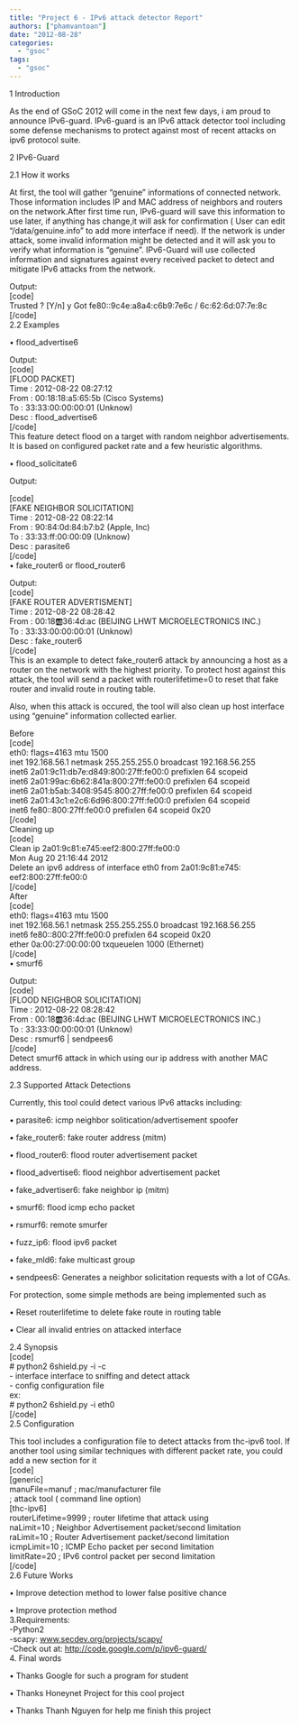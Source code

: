 ```yaml
---
title: "Project 6 - IPv6 attack detector Report"
authors: ["phamvantoan"]
date: "2012-08-28"
categories: 
  - "gsoc"
tags: 
  - "gsoc"
---
```


1 Introduction  
  
As the end of GSoC 2012 will come in the next few days, i am proud to announce IPv6-guard. IPv6-guard is an IPv6 attack detector tool including some defense mechanisms to protect against most of recent attacks on ipv6 protocol suite.  

2 IPv6-Guard  

2.1 How it works  

At first, the tool will gather “genuine” informations of connected network. Those information includes IP and MAC address of neighbors and routers on the network.After first time run, IPv6-guard will save this information to use later, if anything has change,it will ask for confirmation ( User can edit “/data/genuine.info” to add more interface if need). If the network is under attack, some invalid information might be detected and it will ask you to verify what information is “genuine”. IPv6-Guard will use collected information and signatures against every received packet to detect and mitigate IPv6 attacks from the network.  

Output:  
\[code\]  
Trusted ? \[Y/n\] y Got fe80::9c4e:a8a4:c6b9:7e6c / 6c:62:6d:07:7e:8c  
\[/code\]  
2.2 Examples  

• flood\_advertise6  

Output:  
\[code\]  
\[FLOOD PACKET\]  
Time : 2012-08-22 08:27:12  
From : 00:18:18:a5:65:5b (Cisco Systems)  
To : 33:33:00:00:00:01 (Unknow)  
Desc : flood\_advertise6  
\[/code\]  
This feature detect flood on a target with random neighbor advertisements. It is based on configured packet rate and a few heuristic algorithms.  
  
• flood\_solicitate6  
  
Output:  
  
\[code\]  
\[FAKE NEIGHBOR SOLICITATION\]  
Time : 2012-08-22 08:22:14  
From : 90:84:0d:84:b7:b2 (Apple, Inc)  
To : 33:33:ff:00:00:09 (Unknow)  
Desc : parasite6  
\[/code\]  
• fake\_router6 or flood\_router6  
  
Output:  
\[code\]  
\[FAKE ROUTER ADVERTISMENT\]  
Time : 2012-08-22 08:28:42  
From : 00:18:ab:36:4d:ac (BEIJING LHWT MICROELECTRONICS INC.)  
To : 33:33:00:00:00:01 (Unknow)  
Desc : fake\_router6  
\[/code\]  
This is an example to detect fake\_router6 attack by announcing a host as a router on the network with the highest priority. To protect host against this attack, the tool will send a packet with routerlifetime=0 to reset that fake router and invalid route in routing table.  
  
Also, when this attack is occured, the tool will also clean up host interface using “genuine” information collected earlier.  
  
Before  
\[code\]  
eth0: flags=4163 mtu 1500  
inet 192.168.56.1 netmask 255.255.255.0 broadcast 192.168.56.255  
inet6 2a01:9c11:db7e:d849:800:27ff:fe00:0 prefixlen 64 scopeid  
inet6 2a01:99ac:6b62:841a:800:27ff:fe00:0 prefixlen 64 scopeid  
inet6 2a01:b5ab:3408:9545:800:27ff:fe00:0 prefixlen 64 scopeid  
inet6 2a01:43c1:e2c6:6d96:800:27ff:fe00:0 prefixlen 64 scopeid  
inet6 fe80::800:27ff:fe00:0 prefixlen 64 scopeid 0x20  
\[/code\]  
Cleaning up  
\[code\]  
Clean ip 2a01:9c81:e745:eef2:800:27ff:fe00:0  
Mon Aug 20 21:16:44 2012  
Delete an ipv6 address of interface eth0 from 2a01:9c81:e745:  
eef2:800:27ff:fe00:0  
\[/code\]  
After  
\[code\]  
eth0: flags=4163 mtu 1500  
inet 192.168.56.1 netmask 255.255.255.0 broadcast 192.168.56.255  
inet6 fe80::800:27ff:fe00:0 prefixlen 64 scopeid 0x20  
ether 0a:00:27:00:00:00 txqueuelen 1000 (Ethernet)  
\[/code\]  
• smurf6  
  
Output:  
\[code\]  
\[FLOOD NEIGHBOR SOLICITATION\]  
Time : 2012-08-22 08:28:42  
From : 00:18:ab:36:4d:ac (BEIJING LHWT MICROELECTRONICS INC.)  
To : 33:33:00:00:00:01 (Unknow)  
Desc : rsmurf6 | sendpees6  
\[/code\]  
Detect smurf6 attack in which using our ip address with another MAC address.  
  
2.3 Supported Attack Detections  
  
Currently, this tool could detect various IPv6 attacks including:  
  
• parasite6: icmp neighbor solitication/advertisement spoofer  
  
• fake\_router6: fake router address (mitm)  
  
• flood\_router6: flood router advertisement packet  
  
• flood\_advertise6: flood neighbor advertisement packet  
  
• fake\_advertiser6: fake neighbor ip (mitm)  
  
• smurf6: flood icmp echo packet  
  
• rsmurf6: remote smurfer  
  
• fuzz\_ip6: flood ipv6 packet  
  
• fake\_mld6: fake multicast group  
  
• sendpees6: Generates a neighbor solicitation requests with a lot of CGAs.  
  
For protection, some simple methods are being implemented such as  
  
• Reset routerlifetime to delete fake route in routing table  
  
• Clear all invalid entries on attacked interface  
  
2.4 Synopsis  
\[code\]  
\# python2 6shield.py -i \-c  
\- interface interface to sniffing and detect attack  
\- config configuration file  
ex:  
\# python2 6shield.py -i eth0  
\[/code\]  
2.5 Configuration  
  
This tool includes a configuration file to detect attacks from thc-ipv6 tool. If another tool using similar techniques with different packet rate, you could add a new section for it  
\[code\]  
\[generic\]  
manuFile=manuf ; mac/manufacturer file  
; attack tool ( command line option)  
\[thc-ipv6\]  
routerLifetime=9999 ; router lifetime that attack using  
naLimit=10 ; Neighbor Advertisement packet/second limitation  
raLimit=10 ; Router Advertisement packet/second limitation  
icmpLimit=10 ; ICMP Echo packet per second limitation  
limitRate=20 ; IPv6 control packet per second limitation  
\[/code\]  
2.6 Future Works  
  
• Improve detection method to lower false positive chance  
  
• Improve protection method  
3.Requirements:  
\-Python2  
\-scapy: www.secdev.org/projects/scapy/  
\-Check out at: http://code.google.com/p/ipv6-guard/  
4\. Final words  
  
• Thanks Google for such a program for student  
  
• Thanks Honeynet Project for this cool project  
  
• Thanks Thanh Nguyen for help me finish this project
